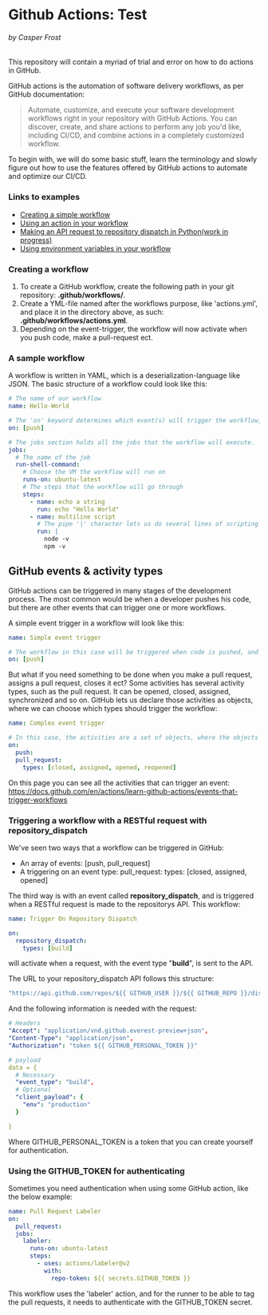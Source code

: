 # Github Actions: Test

###### by Casper Frost

This repository will contain a myriad of trial and error on how to do actions in GitHub.

GitHub actions is the automation of software delivery workflows, as per GitHub documentation:

> Automate, customize, and execute your software development workflows right in your repository with GitHub Actions.
> You can discover, create, and share actions to perform any job you'd like, including CI/CD, and combine actions in a completely customized workflow.

To begin with, we will do some basic stuff, learn the terminology and slowly figure out how to use the features offered by GitHub actions to automate and optimize our CI/CD.

### Links to examples

- [Creating a simple workflow](https://github.com/abcafr/github-actions-test/blob/main/.github/workflows/simple.yml)
- [Using an action in your workflow](https://github.com/abcafr/github-actions-test/blob/main/.github/workflows/actions.yml)
- [Making an API request to repository dispatch in Python(work in progress)](https://github.com/abcafr/github-actions-test/blob/main/api.py)
- [Using environment variables in your workflow](https://github.com/abcafr/github-actions-test/blob/main/.github/workflows/env.yml)

### Creating a workflow

1. To create a GitHub workflow, create the following path in your git repository: **.github/workflows/**.
1. Create a YML-file named after the workflows purpose, like 'actions.yml', and place it in the directory above, as such: **.github/workflows/actions.yml**.
1. Depending on the event-trigger, the workflow will now activate when you push code, make a pull-request ect.

### A sample workflow

A workflow is written in YAML, which is a deserialization-language like JSON. The basic structure of a workflow could look like this:

```yaml
# The name of our workflow
name: Hello-World

# The 'on' keyword determines which event(s) will trigger the workflow, for example on: [push, pull_request] ect.
on: [push]

# The jobs section holds all the jobs that the workflow will execute.
jobs:
  # The name of the job
  run-shell-command:
    # Choose the VM the workflow will run on
    runs-on: ubuntu-latest
    # The steps that the workflow will go through
    steps:
      - name: echo a string
        run: echo "Hello World"
      - name: multiline script
        # The pipe '|' character lets us do several lines of scripting in one 'run'
        run: |
          node -v
          npm -v
```

## GitHub events & activity types

GitHub actions can be triggered in many stages of the development process. The most common would be when a developer
pushes his code, but there are other events that can trigger one or more workflows.

A simple event trigger in a workflow will look like this:

```yaml
name: Simple event trigger

# The workflow in this case will be triggered when code is pushed, and is declared as an array.
on: [push]
```

But what if you need something to be done when you make a pull request, assigns a pull request, closes it ect?
Some activities has several activity types, such as the pull request. It can be opened, closed, assigned, synchronized and so on.
GitHub lets us declare those activities as objects, where we can choose which types should trigger the workflow:

```yaml
name: Complex event trigger

# In this case, the activities are a set of objects, where the objects activity type can be selected from an array:
on:
  push:
  pull_request:
    types: [closed, assigned, opened, reopened]
```

On this page you can see all the activities that can trigger an event:
https://docs.github.com/en/actions/learn-github-actions/events-that-trigger-workflows

### Triggering a workflow with a RESTful request with **repository_dispatch**

We've seen two ways that a workflow can be triggered in GitHub:

- An array of events: [push, pull_request]
- A triggering on an event type:
  pull_request:
  types: [closed, assigned, opened]

The third way is with an event called **repository_dispatch**, and is triggered when a RESTful request is made to the repositorys API.
This workflow:

```yaml
name: Trigger On Repository Dispatch

on:
  repository_dispatch:
    types: [build]
```

will activate when a request, with the event type "**build**", is sent to the API.

The URL to your repository_dispatch API follows this structure:

```yaml
"https://api.github.com/repos/${{ GITHUB_USER }}/${{ GITHUB_REPO }}/dispatches"
```

And the following information is needed with the request:

```yaml
# Headers
"Accept": "application/vnd.github.everest-preview+json",
"Content-Type": "application/json",
"Authorization": "token ${{ GITHUB_PERSONAL_TOKEN }}"

# payload
data = {
  # Necessary
  "event_type": "build",
  # Optional
  "client_payload": {
    "env": "production"
  }

}

```

Where GITHUB_PERSONAL_TOKEN is a token that you can create yourself for authentication.

### Using the GITHUB_TOKEN for authenticating

Sometimes you need authentication when using some GitHub action, like the below example:

```yaml
name: Pull Request Labeler
on:
  pull_request:
  jobs:
    labeler:
      runs-on: ubuntu-latest
      steps:
        - uses: actions/labeler@v2
          with:
            repo-token: ${{ secrets.GITHUB_TOKEN }}
```

This workflow uses the 'labeler' action, and for the runner to be able to tag the pull requests, it needs to authenticate with the GITHUB_TOKEN secret.
